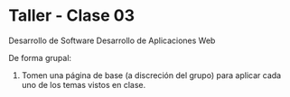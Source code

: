 
# Taller - Clase 03


Desarrollo de Software Desarrollo de Aplicaciones Web

De forma grupal:

1. Tomen una página de base (a discreción del grupo) para aplicar cada uno de los temas
vistos en clase.



